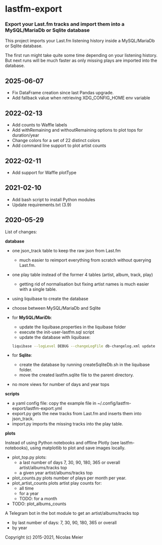 # lastfm-export
### Export your Last.fm tracks and import them into a MySQL/MariaDb or Sqlite database

This project imports your Last.fm listening history inside a MySQL/MariaDb or Sqlite database.

The first run might take quite some time depending on your listening history.
But next runs will be much faster as only missing plays are imported into the database.

## 2025-06-07

- Fix DataFrame creation since last Pandas upgrade.
- Add fallback value when retrieving XDG_CONFIG_HOME env variable

## 2022-02-13

- Add counts to Waffle labels
- Add withRemaining and withoutRemaining options to plot tops for duration/year
- Change colors for a set of 22 distinct colors
- Add command line support to plot artist counts

## 2022-02-11

- Add support for Waffle plotType

## 2021-02-10

- Add bash script to install Python modules
- Update requirements.txt (3.9)

## 2020-05-29

List of changes:

**database**
- one json_track table to keep the raw json from Last.fm
    - much easier to reimport everything from scratch without querying Last.fm.
- one play table instead of the former 4 tables (artist, album, track, play)
    - getting rid of normalisation but fixing artist names is much easier with a single table.
- using liquibase to create the database
- choose between MySQL/MariaDb and Sqlite

- for **MySQL/MariDb**:
    - update the liquibase.properties in the liquibase folder
    - execute the init-user-lastfm.sql script
    - update the database with liquibase:
    ```bash
    liquibase --logLevel DEBUG --changeLogFile db-changelog.xml update
    ```
- for **Sqlite**:
    - create the database by running createSqliteDb.sh in the liquibase folder.
    - move the created lastfm.sqlite file to the parent directory.
- no more views for number of days and year tops

**scripts**
- a yaml config file: copy the example file in ~/.config/lastfm-export/lastfm-export.yml
- export.py gets the new tracks from Last.fm and inserts them into json_track.
- import.py imports the missing tracks into the play table.
 
**plots**

Instead of using Python notebooks and offline Plotly (see lastfm-notebooks),
using matplotlib to plot and save images locally.

- plot_top.py plots:
    - a last number of days 7, 30, 90, 180, 365 or overall artist/albums/tracks top
    - a given year artist/albums/tracks top
- plot_counts.py plots number of plays per month per year.
- plot_artist_counts plots artist play counts for:
    - all time
    - for a year
    - TODO: for a month
- TODO: plot_albums_counts

A Telegram bot in the bot module to get an artist/albums/tracks top
- by last number of days: 7, 30, 90, 180, 365 or overall
- by year

Copyright (c) 2015-2021, Nicolas Meier
